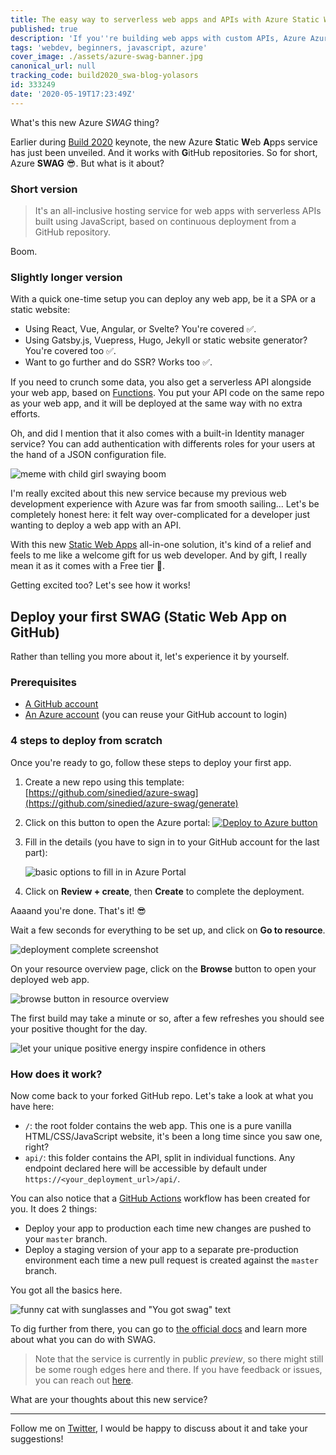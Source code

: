 ```yaml
---
title: The easy way to serverless web apps and APIs with Azure Static Web Apps and GitHub
published: true
description: 'If you''re building web apps with custom APIs, Azure Azure Static Web Apps may become your next best friend. Streamlined serverless deployment, all from GitHub. With a Free tier. Wanna take a look?'
tags: 'webdev, beginners, javascript, azure'
cover_image: ./assets/azure-swag-banner.jpg
canonical_url: null
tracking_code: build2020_swa-blog-yolasors
id: 333249
date: '2020-05-19T17:23:49Z'
---
```


What's this new Azure *SWAG* thing?

Earlier during [Build 2020](https://mybuild.microsoft.com) keynote, the new Azure **S**tatic **W**eb **A**pps service has just been unveiled. And it works with **G**itHub repositories. So for short, Azure **SWAG** 😎. But what is it about?

### Short version

> It's an all-inclusive hosting service for web apps with serverless APIs built using JavaScript, based on continuous deployment from a GitHub repository.

Boom.

### Slightly longer version

With a quick one-time setup you can deploy any web app, be it a SPA or a static website:

- Using React, Vue, Angular, or Svelte? You're covered ✅.
- Using Gatsby.js, Vuepress, Hugo, Jekyll or static website generator? You're covered too ✅.
- Want to go further and do SSR? Works too ✅.

If you need to crunch some data, you also get a serverless API alongside your web app, based on [Functions](https://docs.microsoft.com/azure/azure-functions/functions-overview?WT.mc_id=build2020_swa-blog-yolasors). You put your API code on the same repo as your web app, and it will be deployed at the same way with no extra efforts.

Oh, and did I mention that it also comes with a built-in Identity manager service? You can add authentication with differents roles for your users at the hand of a JSON configuration file.

![meme with child girl swaying boom](./assets/boom.jpg)

I'm really excited about this new service because my previous web development experience with Azure was far from smooth sailing... Let's be completely honest here: it felt way over-complicated for a developer just wanting to deploy a web app with an API.

With this new [Static Web Apps](https://docs.microsoft.com/azure/static-web-apps?WT.mc_id=build2020_swa-blog-yolasors) all-in-one solution, it's kind of a relief and feels to me like a welcome gift for us web developer. And by gift, I really mean it as it comes with a Free tier 🎁.

Getting excited too? Let's see how it works!

## Deploy your first SWAG (Static Web App on GitHub)

Rather than telling you more about it, let's experience it by yourself.

### Prerequisites
- [A GitHub account](https://github.com/join)
- [An Azure account](https://azure.microsoft.com/free/?WT.mc_id=build2020_swa-blog-yolasors) (you can reuse your GitHub account to login)

### 4 steps to deploy from scratch

Once you're ready to go, follow these steps to deploy your first app.

1. Create a new repo using this template: [https://github.com/sinedied/azure-swag](https://github.com/sinedied/azure-swag/generate)

2. Click on this button to open the Azure portal: [![Deploy to Azure button](https://aka.ms/deploytoazurebutton?WT.mc_id=build2020_swa-blog-yolasors)](https://portal.azure.com/?feature.customportal=false&WT.mc_id=build2020_swa-blog-yolasors#create/Microsoft.StaticApp)


3. Fill in the details (you have to sign in to your GitHub account for the last part):

    ![basic options to fill in in Azure Portal](./assets/swa-portal.png)

4. Click on **Review + create**, then **Create** to complete the deployment.

Aaaand you're done. That's it! 😎

Wait a few seconds for everything to be set up, and click on **Go to resource**.

![deployment complete screenshot](./assets/deployment-complete.png)

On your resource overview page, click on the **Browse** button to open your deployed web app.

![browse button in resource overview](./assets/overview-browse.png)

The first build may take a minute or so, after a few refreshes you should see your positive thought for the day.

![let your unique positive energy inspire confidence in others](./assets/positive-quote.jpg)

### How does it work?

Now come back to your forked GitHub repo. Let's take a look at what you have here:

- `/`: the root folder contains the web app. This one is a pure vanilla HTML/CSS/JavaScript website, it's been a long time since you saw one, right?
- `api/`: this folder contains the API, split in individual functions. Any endpoint declared here will be accessible by default under `https://<your_deployment_url>/api/`.

You can also notice that a [GitHub Actions](https://github.com/features/actions) workflow has been created for you. It does 2 things:

- Deploy your app to production each time new changes are pushed to your `master` branch.
- Deploy a staging version of your app to a separate pre-production environment each time a new pull request is created against the `master` branch.

You got all the basics here.

![funny cat with sunglasses and "You got swag" text](./assets/got-swag.jpg)

To dig further from there, you can go to [the official docs](https://docs.microsoft.com/azure/static-web-apps?WT.mc_id=build2020_swa-blog-yolasors) and learn more about what you can do with SWAG.

> Note that the service is currently in public *preview*, so there might still be some rough edges here and there. If you have feedback or issues, you can reach out [here](https://github.com/Azure/static-web-apps/issues).

<!-- You can also follow [this full tutorial](TODO dev.to article) for making a fullstack web app with Angular + NestJS using Azure SWAG. -->

What are your thoughts about this new service?

---

Follow me on [Twitter](http://twitter.com/sinedied), I would be happy to discuss about it and take your suggestions!

